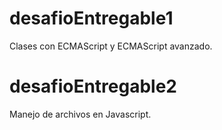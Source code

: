 # desafioEntregable1

Clases con ECMAScript y ECMAScript avanzado.

# desafioEntregable2

Manejo de archivos en Javascript.
